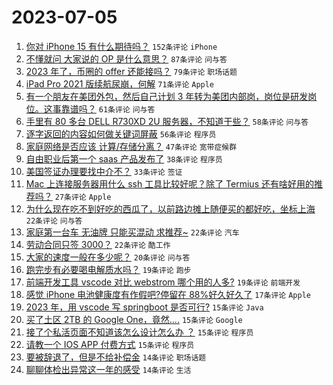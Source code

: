 # 2023-07-05

1. [你对 iPhone 15 有什么期待吗？](https://www.v2ex.com/t/954175) `152条评论` `iPhone`
1. [不懂就问 大家说的 OP 是什么意思？](https://www.v2ex.com/t/954167) `87条评论` `问与答`
1. [2023 年了，币圈的 offer 还能接吗？](https://www.v2ex.com/t/954213) `79条评论` `职场话题`
1. [iPad Pro 2021 版续航尿崩，何解](https://www.v2ex.com/t/954169) `71条评论` `Apple`
1. [有一个朋友在美团外包，然后自己计划 3 年转为美团内部岗，岗位是研发岗位。这事靠谱吗？](https://www.v2ex.com/t/954220) `61条评论` `问与答`
1. [手里有 80 多台 DELL R730XD 2U 服务器，不知道干些？](https://www.v2ex.com/t/954170) `58条评论` `问与答`
1. [逐字返回的内容如何做关键词屏蔽](https://www.v2ex.com/t/954296) `56条评论` `程序员`
1. [家庭网络是否应该 计算/存储分离？](https://www.v2ex.com/t/954168) `47条评论` `宽带症候群`
1. [自由职业后第一个 saas 产品发布了](https://www.v2ex.com/t/954305) `38条评论` `程序员`
1. [美国签证办理要找中介不？](https://www.v2ex.com/t/954224) `33条评论` `签证`
1. [Mac 上连接服务器用什么 ssh 工具比较好呢？除了 Termius 还有啥好用的推荐吗？](https://www.v2ex.com/t/954253) `27条评论` `Apple`
1. [为什么现在吃不到好吃的西瓜了，以前路边摊上随便买的都好吃，坐标上海](https://www.v2ex.com/t/954320) `22条评论` `问与答`
1. [家庭第一台车 无油牌 只能买混动 求推荐~](https://www.v2ex.com/t/954243) `22条评论` `汽车`
1. [劳动合同只签 3000？](https://www.v2ex.com/t/954241) `22条评论` `酷工作`
1. [大家的速度一般在多少呢？](https://www.v2ex.com/t/954254) `20条评论` `问与答`
1. [跑完步有必要喝电解质水吗？](https://www.v2ex.com/t/954283) `19条评论` `跑步`
1. [前端开发工具 vscode 对比 webstrom 哪个用的人多?](https://www.v2ex.com/t/954188) `19条评论` `前端开发`
1. [感觉 iPhone 电池健康度有作假吧?停留在 88%好久好久了](https://www.v2ex.com/t/954334) `17条评论` `Apple`
1. [2023 年，用 vscode 写 springboot 是否可行?](https://www.v2ex.com/t/954354) `15条评论` `Java`
1. [买了土区 2TB 的 Google One，竟然....](https://www.v2ex.com/t/954251) `15条评论` `Google`
1. [接了个私活页面不知道该怎么设计怎么办 ？](https://www.v2ex.com/t/954233) `15条评论` `程序员`
1. [请教一个 IOS APP 付费方式](https://www.v2ex.com/t/954221) `15条评论` `程序员`
1. [要被辞退了，但是不给补偿金](https://www.v2ex.com/t/954327) `14条评论` `职场话题`
1. [聊聊体检出异常这一年的感受](https://www.v2ex.com/t/954324) `14条评论` `生活`
